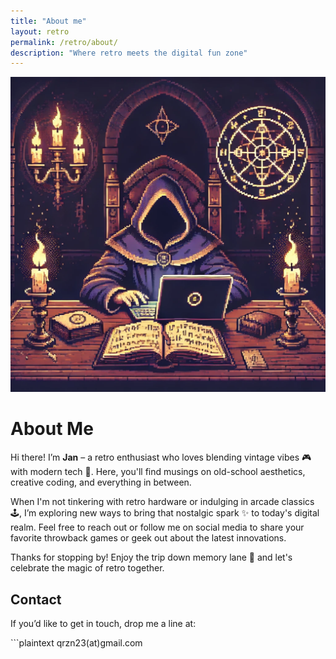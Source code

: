 ```yaml
---
title: "About me"
layout: retro
permalink: /retro/about/
description: "Where retro meets the digital fun zone"
---
```


<div class="avatar-and-text">
  <!-- Replace with your actual avatar image path and alt text -->
  <img src="/assets/img/qrzn.png" alt="Your Avatar" class="avatar" />
  
  <div class="about-content">
    <h1>About Me</h1>
    <p>
      Hi there! I’m <strong>Jan</strong> – a retro enthusiast who loves 
      blending vintage vibes 🎮 with modern tech 🚀. Here, you'll find musings 
      on old-school aesthetics, creative coding, and everything in between.
    </p>
    <p>
      When I'm not tinkering with retro hardware or indulging in arcade classics 🕹️,
      I’m exploring new ways to bring that nostalgic spark ✨ to today's digital realm.
      Feel free to reach out or follow me on social media to share your favorite 
      throwback games or geek out about the latest innovations.
    </p>
    <p>
      Thanks for stopping by! Enjoy the trip down memory lane 🏁 and let's 
      celebrate the magic of retro together.
    </p>
  </div>
</div>

## Contact

<div class="contact-box">
  <p>If you’d like to get in touch, drop me a line at:</p>
  ```plaintext
  qrzn23(at)gmail.com
